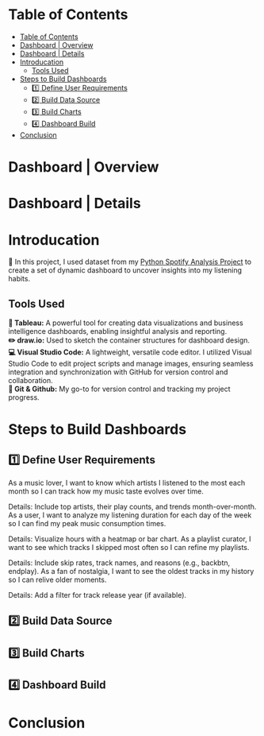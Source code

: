 # Table of Contents
- [Table of Contents](#table-of-contents)
- [Dashboard | Overview](#dashboard--overview)
- [Dashboard | Details](#dashboard--details)
- [Introducation](#introducation)
  - [Tools Used](#tools-used)
- [Steps to Build Dashboards](#steps-to-build-dashboards)
  - [:one: Define User Requirements](#one-define-user-requirements)
  - [:two: Build Data Source](#two-build-data-source)
  - [:three: Build Charts](#three-build-charts)
  - [:four: Dashboard Build](#four-dashboard-build)
- [Conclusion](#conclusion)
# Dashboard | Overview
# Dashboard | Details
# Introducation
📣 In this project, I used dataset from my [Python Spotify Analysis Project](https://github.com/mchenliu/Capstone_Project_Spotify_Data_Analysis) to create a set of dynamic dashboard to uncover insights into my listening habits.
## Tools Used
**:art: Tableau:** A powerful tool for creating data visualizations and business intelligence dashboards, enabling insightful analysis and reporting.  
**:pencil2: draw.io:** Used to sketch the container structures for dashboard design.  
**:computer: Visual Studio Code:** A lightweight, versatile code editor. I utilized Visual Studio Code to edit project scripts and manage images, ensuring seamless integration and synchronization with GitHub for version control and collaboration.  
**:octopus: Git & Github:** My go-to for version control and tracking my project progress.  
# Steps to Build Dashboards
## :one: Define User Requirements
As a music lover, I want to know which artists I listened to the most each month so I can track how my music taste evolves over time.

Details: Include top artists, their play counts, and trends month-over-month.
As a user, I want to analyze my listening duration for each day of the week so I can find my peak music consumption times.

Details: Visualize hours with a heatmap or bar chart.
As a playlist curator, I want to see which tracks I skipped most often so I can refine my playlists.

Details: Include skip rates, track names, and reasons (e.g., backbtn, endplay).
As a fan of nostalgia, I want to see the oldest tracks in my history so I can relive older moments.

Details: Add a filter for track release year (if available).
## :two: Build Data Source
## :three: Build Charts
## :four: Dashboard Build
# Conclusion
